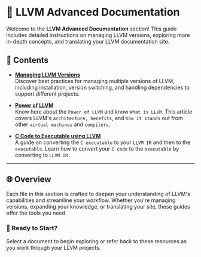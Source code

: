 # 📘 LLVM Advanced Documentation

Welcome to the **LLVM Advanced Documentation** section! This guide includes detailed instructions on managing LLVM versions, exploring more in-depth concepts, and translating your LLVM documentation site.

## 📄 Contents

- **[Managing LLVM Versions](manage_llvm_version.md)**  
  Discover best practices for managing multiple versions of LLVM, including installation, version switching, and handling dependencies to support different projects.

- **[Power of LLVM](More_About_LLVM.md)**  
  Know here about the `Power of LLVM` and know `What is LLVM`. This article covers LLVM's ``architecture, benefits``, and ``how it stands`` out from other ``virtual machines`` and ``compilers``.

- **[C Code to Executable using LLVM](translate-your-site.md)**  
  A guide on converting the `C executable` to your `LLVM IR` and then to the `executable`.
  Learn how to convert your ``C code`` to the ``executable`` by converting to `LLVM IR.`

---

## 🌐 Overview

Each file in this section is crafted to deepen your understanding of LLVM's capabilities and streamline your workflow. Whether you're managing versions, expanding your knowledge, or translating your site, these guides offer the tools you need.

### 🚀 Ready to Start?
Select a document to begin exploring or refer back to these resources as you work through your LLVM projects.
